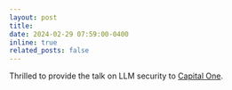 ```yaml
---
layout: post
title: 
date: 2024-02-29 07:59:00-0400
inline: true
related_posts: false
---
```

Thrilled to provide the talk on LLM security to [Capital One](https://www.capitalone.com).
